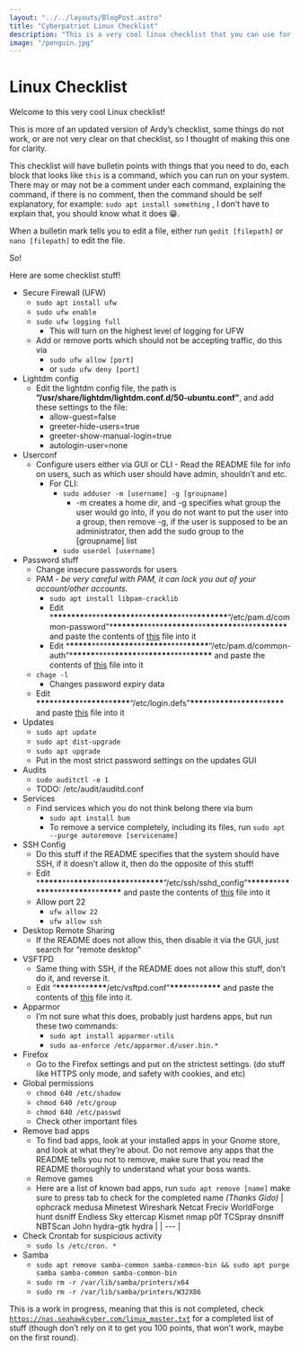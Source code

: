```yaml
---
layout: "../../layouts/BlogPost.astro"
title: "Cyberpatriot Linux Checklist"
description: "This is a very cool linux checklist that you can use for Cyberpatriot, keep in mind that it is not completed"
image: "/penguin.jpg"
---
```


# Linux Checklist

Welcome to this very cool Linux checklist!

This is more of an updated version of Ardy’s checklist, some things do not work, or are not very clear on that checklist, so I thought of making this one for clarity.

This checklist will have bulletin points with things that you need to do, each block that looks like `this` is a command, which you can run on your system. There may or may not be a comment under each command, explaining the command, if there is no comment, then the command should be self explanatory, for example: `sudo apt install something` , I don’t have to explain that, you should know what it does 😁.

When a bulletin mark tells you to edit a file, either run `gedit [filepath]` or `nano [filepath]` to edit the file.

So!

Here are some checklist stuff!

- Secure Firewall (UFW)
  - `sudo apt install ufw`
  - `sudo ufw enable`
  - `sudo ufw logging full`
    - This will turn on the highest level of logging for UFW
  - Add or remove ports which should not be accepting traffic, do this via
    - `sudo ufw allow [port]`
    - or `sudo ufw deny [port]`
- Lightdm config
  - Edit the lightdm config file, the path is **”/usr/share/lightdm/lightdm.conf.d/50-ubuntu.conf”**, and add these settings to the file:
    - allow-guest=false
    - greeter-hide-users=true
    - greeter-show-manual-login=true
    - autologin-user=none
- Userconf
  - Configure users either via GUI or CLI - Read the README file for info on users, such as which user should have admin, shouldn’t and etc.
    - For CLI:
      - `sudo adduser -m [username] -g [groupname]`
        - -m creates a home dir, and -g specifies what group the user would go into, if you do not want to put the user into a group, then remove -g, if the user is supposed to be an administrator, then add the sudo group to the [groupname] list
      - `sudo userdel [username]`
- Password stuff
  - Change insecure passwords for users
  - PAM - _be very careful with PAM, it can lock you out of your account/other accounts._
    - `sudo apt install libpam-cracklib`
    - Edit \***\*\*\*\*\*\*\***\*\*\*\*\***\*\*\*\*\*\*\***\*\*\***\*\*\*\*\*\*\***\*\*\*\*\***\*\*\*\*\*\*\***“/etc/pam.d/common-password”\***\*\*\*\*\*\*\***\*\*\*\*\***\*\*\*\*\*\*\***\*\*\***\*\*\*\*\*\*\***\*\*\*\*\***\*\*\*\*\*\*\*** and paste the contents of [this](https://github.com/maytees/cypat-ubuntu-script/blob/master/preset_files/common-password) file into it
    - Edit \***\*\*\*\*\***\*\*\*\*\***\*\*\*\*\***\*\*\***\*\*\*\*\***\*\*\*\*\***\*\*\*\*\***“/etc/pam.d/common-auth”\***\*\*\*\*\***\*\*\*\*\***\*\*\*\*\***\*\*\***\*\*\*\*\***\*\*\*\*\***\*\*\*\*\*** and paste the contents of [this](https://github.com/maytees/cypat-ubuntu-script/blob/master/preset_files/common-auth) file into it
  - `chage -l`
    - Changes password expiry data
  - Edit **\*\*\*\***\*\***\*\*\*\***\*\***\*\*\*\***\*\***\*\*\*\***“/etc/login.defs”**\*\*\*\***\*\***\*\*\*\***\*\***\*\*\*\***\*\***\*\*\*\*** and paste [this](https://github.com/maytees/cypat-ubuntu-script/blob/master/preset_files/login.defs) file into it
- Updates
  - `sudo apt update`
  - `sudo apt dist-upgrade`
  - `sudo apt upgrade`
  - Put in the most strict password settings on the updates GUI
- Audits
  - `sudo auditctl -e 1`
  - TODO: /etc/audit/auditd.conf
- Services
  - Find services which you do not think belong there via bum
    - `sudo apt install bum`
    - To remove a service completely, including its files, run `sudo apt --purge autoremove [servicename]`
- SSH Config
  - Do this stuff if the README specifies that the system should have SSH, if it doesn’t allow it, then do the opposite of this stuff!
  - Edit \***\*\*\*\*\***\*\*\***\*\*\*\*\***\*\*\***\*\*\*\*\***\*\*\***\*\*\*\*\***“/etc/ssh/sshd_config”\***\*\*\*\*\***\*\*\***\*\*\*\*\***\*\*\***\*\*\*\*\***\*\*\***\*\*\*\*\*** and paste the contents of [this](https://github.com/maytees/cypat-ubuntu-script/blob/master/preset_files/sshd_config) file into it
  - Allow port 22
    - `ufw allow 22`
    - `ufw allow ssh`
- Desktop Remote Sharing
  - If the README does not allow this, then disable it via the GUI, just search for “remote desktop”
- VSFTPD
  - Same thing with SSH, if the README does not allow this stuff, don’t do it, and reverse it.
  - Edit “**\*\*\*\***\*\*\*\***\*\*\*\***/etc/vsftpd.conf”**\*\*\*\***\*\*\*\***\*\*\*\*** and paste the contents of [this](https://github.com/maytees/cypat-ubuntu-script/blob/master/preset_files/vsftpd.conf) file into it.
- Apparmor
  - I’m not sure what this does, probably just hardens apps, but run these two commands:
    - `sudo apt install apparmor-utils`
    - `sudo aa-enforce /etc/apparmor.d/user.bin.*`
- Firefox
  - Go to the Firefox settings and put on the strictest settings. (do stuff like HTTPS only mode, and safety with cookies, and etc)
- Global permissions
  - `chmod 640 /etc/shadow`
  - `chmod 640 /etc/group`
  - `chmod 640 /etc/passwd`
  - Check other important files
- Remove bad apps
  - To find bad apps, look at your installed apps in your Gnome store, and look at what they’re about. Do not remove any apps that the README tells you not to remove, make sure that you read the README thoroughly to understand what your boss wants.
  - Remove games
  - Here are a list of known bad apps, run `sudo apt remove [name]` make sure to press tab to check for the completed name _(Thanks Gido)_
    | ophcrack
    medusa
    Minetest
    Wireshark
    Netcat
    Freciv
    WorldForge
    hunt
    dsniff
    Endless Sky
    ettercap
    Kismet
    nmap
    p0f
    TCSpray
    dnsniff
    NBTScan
    John
    hydra-gtk
    hydra |
    | --- |
- Check Crontab for suspicious activity
  - `sudo ls /etc/cron. *`
- Samba
  - `sudo apt remove samba-common samba-common-bin && sudo apt purge samba samba-common samba-common-bin`
  - `sudo rm -r /var/lib/samba/printers/x64`
  - `sudo rm -r /var/lib/samba/printers/W32X86`

This is a work in progress, meaning that this is not completed, check [`https://nas.seahawkcyber.com/linux_master.txt`](https://nas.seahawkcyber.com/linux_master.txt) for a completed list of stuff (though don’t rely on it to get you 100 points, that won’t work, maybe on the first round).
